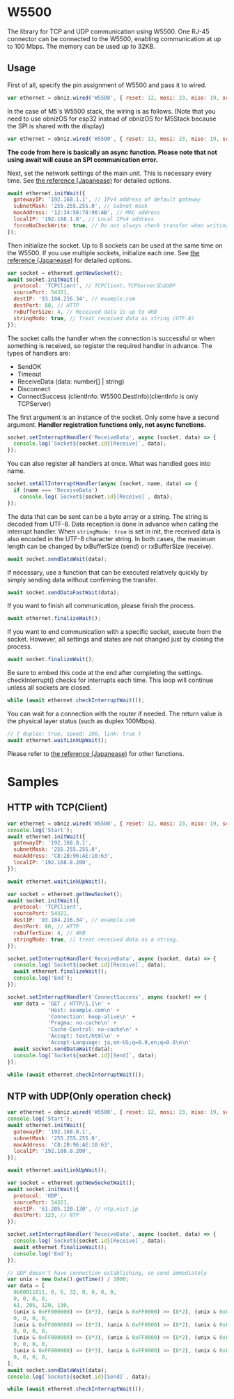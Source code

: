 # W5500

The library for TCP and UDP communication using W5500.
One RJ-45 connector can be connected to the W5500, enabling communication at up to 100 Mbps. The memory can be used up to 32KB.

## Usage

First of all, specify the pin assignment of W5500 and pass it to wired.

```javascript
var ethernet = obniz.wired('W5500', { reset: 12, mosi: 23, miso: 19, sclk: 18, cs: 33 });
```

In the case of M5's W5500 stack, the wiring is as follows. (Note that you need to use obnizOS for esp32 instead of obnizOS for M5Stack because the SPI is shared with the display)
```javascript
var ethernet = obniz.wired('W5500', { reset: 13, mosi: 23, miso: 19, sclk: 18, cs: 26 });
```

**The code from here is basically an async function. Please note that not using await will cause an SPI communication error.**

Next, set the network settings of the main unit. This is necessary every time. See [the reference (Japanease)](https://obniz.github.io/obniz/obnizjs/interfaces/parts.w5500.w5500.commonoptions.html) for detailed options.
```javascript
await ethernet.initWait({
  gatewayIP: '192.168.1.1', // IPv4 address of default gateway
  subnetMask: '255.255.255.0', // Subnet mask
  macAddress: '12:34:56:78:90:AB', // MAC address
  localIP: '192.168.1.8', // Local IPv4 address
  forceNoCheckWrite: true, // Do not always check transfer when writing
});
```

Then initialize the socket. Up to 8 sockets can be used at the same time on the W5500. If you use multiple sockets, initialize each one. See [the reference (Japanease)](https://obniz.github.io/obniz/obnizjs/interfaces/parts.w5500.w5500.socket.options.html) for detailed options.

```javascript
var socket = ethernet.getNewSocket();
await socket.initWait({
  protocol: 'TCPClient', // TCPClient、TCPServer又はUDP
  sourcePort: 54321,
  destIP: '93.184.216.34', // example.com
  destPort: 80, // HTTP
  rxBufferSize: 4, // Received data is up to 4KB
  stringMode: true, // Treat received data as string (UTF-8)
});
```

The socket calls the handler when the connection is successful or when something is received, so register the required handler in advance. The types of handlers are:

- SendOK
- Timeout
- ReceiveData (data: number[] | string)
- Disconnect
- ConnectSuccess (clientInfo: W5500.DestInfo)(clientInfo is only TCPServer)

The first argument is an instance of the socket. Only some have a second argument. **Handler registration functions only, not async functions.**

```javascript
socket.setInterruptHandler('ReceiveData', async (socket, data) => {
  console.log(`Socket${socket.id}[Receive]`, data);
});
```

You can also register all handlers at once. What was handled goes into name.

```javascript
socket.setAllInterruptHandler(async (socket, name, data) => {
  if (name === 'ReceiveData')
    console.log(`Socket${socket.id}[Receive]`, data);
});
```

The data that can be sent can be a byte array or a string. The string is decoded from UTF-8. Data reception is done in advance when calling the interrupt handler. When ```stringMode: true``` is set in init, the received data is also encoded in the UTF-8 character string. In both cases, the maximum length can be changed by txBufferSize (send) or rxBufferSize (receive).

```javascript
await socket.sendDataWait(data);
```

If necessary, use a function that can be executed relatively quickly by simply sending data without confirming the transfer.

```javascript
await socket.sendDataFastWait(data);
```

If you want to finish all communication, please finish the process.

```javascript
await ethernet.finalizeWait();
```

If you want to end communication with a specific socket, execute from the socket. However, all settings and states are not changed just by closing the process.

```javascript
await socket.finalizeWait();
```

Be sure to embed this code at the end after completing the settings. checkInterrupt() checks for interrupts each time. This loop will continue unless all sockets are closed.

```javascript
while (await ethernet.checkInterruptWait());
```

You can wait for a connection with the router if needed. The return value is the physical layer status (such as duplex 100Mbps).

```javascript
// { duplex: true, speed: 100, link: true }
await ethernet.waitLinkUpWait();
```

Please refer to [the reference (Japanease)](https://obniz.github.io/obniz/obnizjs/classes/parts.w5500.w5500.html) for other functions.

# Samples

## HTTP with TCP(Client)

```javascript
var ethernet = obniz.wired('W5500', { reset: 12, mosi: 23, miso: 19, sclk: 18, cs: 33 });
console.log('Start');
await ethernet.initWait({
  gatewayIP: '192.168.8.1',
  subnetMask: '255.255.255.0',
  macAddress: 'C8:2B:96:AE:10:63',
  localIP: '192.168.8.200',
});

await ethernet.waitLinkUpWait();

var socket = ethernet.getNewSocket();
await socket.initWait({
  protocol: 'TCPClient',
  sourcePort: 54321,
  destIP: '93.184.216.34', // example.com
  destPort: 80, // HTTP
  rxBufferSize: 4, // 4KB
  stringMode: true, // treat received data as a string.
});

socket.setInterruptHandler('ReceiveData', async (socket, data) => {
  console.log(`Socket${socket.id}[Receive]`, data);
  await ethernet.finalizeWait();
  console.log('End');
});

socket.setInterruptHandler('ConnectSuccess', async (socket) => {
  var data = 'GET / HTTP/1.1\n' +
             'Host: example.com\n' +
             'Connection: keep-alive\n' +
             'Pragma: no-cache\n' +
             'Cache-Control: no-cache\n' +
             'Accept: text/html\n' +
             'Accept-Language: ja,en-US;q=0.9,en;q=0.8\n\n'
  await socket.sendDataWait(data);
  console.log(`Socket${socket.id}[Send]`, data);
});

while (await ethernet.checkInterruptWait());
```

## NTP with UDP(Only operation check)

```javascript
var ethernet = obniz.wired('W5500', { reset: 12, mosi: 23, miso: 19, sclk: 18, cs: 33 });
console.log('Start');
await ethernet.initWait({
  gatewayIP: '192.168.8.1',
  subnetMask: '255.255.255.0',
  macAddress: 'C8:2B:96:AE:10:63',
  localIP: '192.168.8.200',
});

await ethernet.waitLinkUpWait();

var socket = ethernet.getNewSocketWait();
await socket.initWait({
  protocol: 'UDP',
  sourcePort: 54321,
  destIP: '61.205.120.130', // ntp.nict.jp
  destPort: 123, // NTP
});

socket.setInterruptHandler('ReceiveData', async (socket, data) => {
  console.log(`Socket${socket.id}[Receive]`, data);
  await ethernet.finalizeWait();
  console.log('End');
});

// UDP doesn't have connection establishing, so send immediately
var unix = new Date().getTime() / 1000;
var data = [
  0b00011011, 0, 6, 32, 0, 0, 0, 0,
  0, 0, 0, 0,
  61, 205, 120, 130,
  (unix & 0xFF000000) >> (8*3), (unix & 0xFF0000) >> (8*2), (unix & 0xFF00) >> (8*1), unix & 0xFF,
  0, 0, 0, 0,
  (unix & 0xFF000000) >> (8*3), (unix & 0xFF0000) >> (8*2), (unix & 0xFF00) >> (8*1), unix & 0xFF,
  0, 0, 0, 0,
  (unix & 0xFF000000) >> (8*3), (unix & 0xFF0000) >> (8*2), (unix & 0xFF00) >> (8*1), unix & 0xFF,
  0, 0, 0, 0,
  (unix & 0xFF000000) >> (8*3), (unix & 0xFF0000) >> (8*2), (unix & 0xFF00) >> (8*1), unix & 0xFF,
  0, 0, 0, 0,
];
await socket.sendDataWait(data);
console.log(`Socket${socket.id}[Send]`, data);

while (await ethernet.checkInterruptWait());
```
